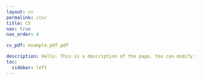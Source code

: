 ```yaml
---
layout: cv
permalink: /cv/
title: CV
nav: true
nav_order: 4

cv_pdf: example_pdf.pdf

description: Hello. This is a description of the page. You can modify it in 'pages/_cv.md'. You can also change or remove the top pdf download button. 
toc:
  sidebar: left
---
```

